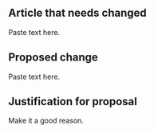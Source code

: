 ## Article that needs changed

Paste text here.

## Proposed change

Paste text here.

## Justification for proposal

Make it a good reason.
